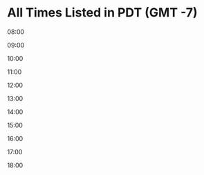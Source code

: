 # All Times Listed in PDT (GMT -7) 

08:00 

09:00

10:00

11:00

12:00

13:00

14:00

15:00

16:00

17:00

18:00

